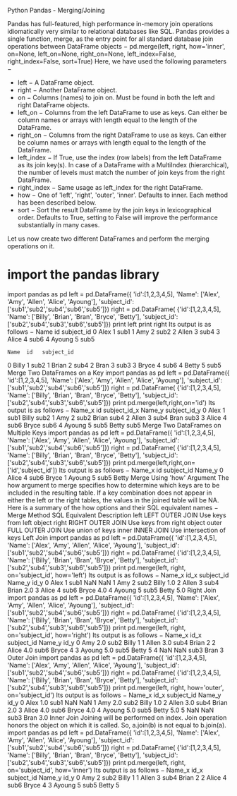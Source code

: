 
Python Pandas - Merging/Joining


Pandas has full-featured, high performance in-memory join operations idiomatically very similar to relational databases like SQL.
Pandas provides a single function, merge, as the entry point for all standard database join operations between DataFrame objects −
pd.merge(left, right, how='inner', on=None, left_on=None, right_on=None,
left_index=False, right_index=False, sort=True)
Here, we have used the following parameters −
* left − A DataFrame object.
* right − Another DataFrame object.
* on − Columns (names) to join on. Must be found in both the left and right DataFrame objects.
* left_on − Columns from the left DataFrame to use as keys. Can either be column names or arrays with length equal to the length of the DataFrame.
* right_on − Columns from the right DataFrame to use as keys. Can either be column names or arrays with length equal to the length of the DataFrame.
* left_index − If True, use the index (row labels) from the left DataFrame as its join key(s). In case of a DataFrame with a MultiIndex (hierarchical), the number of levels must match the number of join keys from the right DataFrame.
* right_index − Same usage as left_index for the right DataFrame.
* how − One of 'left', 'right', 'outer', 'inner'. Defaults to inner. Each method has been described below.
* sort − Sort the result DataFrame by the join keys in lexicographical order. Defaults to True, setting to False will improve the performance substantially in many cases.

Let us now create two different DataFrames and perform the merging operations on it.
# import the pandas library
import pandas as pd
left = pd.DataFrame({
         'id':[1,2,3,4,5],
         'Name': ['Alex', 'Amy', 'Allen', 'Alice', 'Ayoung'],
         'subject_id':['sub1','sub2','sub4','sub6','sub5']})
right = pd.DataFrame(
         {'id':[1,2,3,4,5],
         'Name': ['Billy', 'Brian', 'Bran', 'Bryce', 'Betty'],
         'subject_id':['sub2','sub4','sub3','sub6','sub5']})
print left
print right
Its output is as follows −
    Name  id   subject_id
0   Alex   1         sub1
1    Amy   2         sub2
2  Allen   3         sub4
3  Alice   4         sub6
4  Ayoung  5         sub5

    Name  id   subject_id
0  Billy   1         sub2
1  Brian   2         sub4
2  Bran    3         sub3
3  Bryce   4         sub6
4  Betty   5         sub5
Merge Two DataFrames on a Key
import pandas as pd
left = pd.DataFrame({
         'id':[1,2,3,4,5],
         'Name': ['Alex', 'Amy', 'Allen', 'Alice', 'Ayoung'],
         'subject_id':['sub1','sub2','sub4','sub6','sub5']})
right = pd.DataFrame(
         {'id':[1,2,3,4,5],
         'Name': ['Billy', 'Brian', 'Bran', 'Bryce', 'Betty'],
         'subject_id':['sub2','sub4','sub3','sub6','sub5']})
print pd.merge(left,right,on='id')
Its output is as follows −
   Name_x   id  subject_id_x   Name_y   subject_id_y
0  Alex      1          sub1    Billy           sub2
1  Amy       2          sub2    Brian           sub4
2  Allen     3          sub4     Bran           sub3
3  Alice     4          sub6    Bryce           sub6
4  Ayoung    5          sub5    Betty           sub5
Merge Two DataFrames on Multiple Keys
import pandas as pd
left = pd.DataFrame({
         'id':[1,2,3,4,5],
         'Name': ['Alex', 'Amy', 'Allen', 'Alice', 'Ayoung'],
         'subject_id':['sub1','sub2','sub4','sub6','sub5']})
right = pd.DataFrame(
         {'id':[1,2,3,4,5],
         'Name': ['Billy', 'Brian', 'Bran', 'Bryce', 'Betty'],
         'subject_id':['sub2','sub4','sub3','sub6','sub5']})
print pd.merge(left,right,on=['id','subject_id'])
Its output is as follows −
    Name_x   id   subject_id   Name_y
0    Alice    4         sub6    Bryce
1   Ayoung    5         sub5    Betty
Merge Using 'how' Argument
The how argument to merge specifies how to determine which keys are to be included in the resulting table. If a key combination does not appear in either the left or the right tables, the values in the joined table will be NA.
Here is a summary of the how options and their SQL equivalent names −
Merge Method
SQL Equivalent
Description
left
LEFT OUTER JOIN
Use keys from left object
right
RIGHT OUTER JOIN
Use keys from right object
outer
FULL OUTER JOIN
Use union of keys
inner
INNER JOIN
Use intersection of keys
Left Join
import pandas as pd
left = pd.DataFrame({
         'id':[1,2,3,4,5],
         'Name': ['Alex', 'Amy', 'Allen', 'Alice', 'Ayoung'],
         'subject_id':['sub1','sub2','sub4','sub6','sub5']})
right = pd.DataFrame(
         {'id':[1,2,3,4,5],
         'Name': ['Billy', 'Brian', 'Bran', 'Bryce', 'Betty'],
         'subject_id':['sub2','sub4','sub3','sub6','sub5']})
print pd.merge(left, right, on='subject_id', how='left')
Its output is as follows −
    Name_x   id_x   subject_id   Name_y   id_y
0     Alex      1         sub1      NaN    NaN
1      Amy      2         sub2    Billy    1.0
2    Allen      3         sub4    Brian    2.0
3    Alice      4         sub6    Bryce    4.0
4   Ayoung      5         sub5    Betty    5.0
Right Join
import pandas as pd
left = pd.DataFrame({
         'id':[1,2,3,4,5],
         'Name': ['Alex', 'Amy', 'Allen', 'Alice', 'Ayoung'],
         'subject_id':['sub1','sub2','sub4','sub6','sub5']})
right = pd.DataFrame(
         {'id':[1,2,3,4,5],
         'Name': ['Billy', 'Brian', 'Bran', 'Bryce', 'Betty'],
         'subject_id':['sub2','sub4','sub3','sub6','sub5']})
print pd.merge(left, right, on='subject_id', how='right')
Its output is as follows −
    Name_x  id_x   subject_id   Name_y   id_y
0      Amy   2.0         sub2    Billy      1
1    Allen   3.0         sub4    Brian      2
2    Alice   4.0         sub6    Bryce      4
3   Ayoung   5.0         sub5    Betty      5
4      NaN   NaN         sub3     Bran      3
Outer Join
import pandas as pd
left = pd.DataFrame({
         'id':[1,2,3,4,5],
         'Name': ['Alex', 'Amy', 'Allen', 'Alice', 'Ayoung'],
         'subject_id':['sub1','sub2','sub4','sub6','sub5']})
right = pd.DataFrame(
         {'id':[1,2,3,4,5],
         'Name': ['Billy', 'Brian', 'Bran', 'Bryce', 'Betty'],
         'subject_id':['sub2','sub4','sub3','sub6','sub5']})
print pd.merge(left, right, how='outer', on='subject_id')
Its output is as follows −
    Name_x  id_x   subject_id   Name_y   id_y
0     Alex   1.0         sub1      NaN    NaN
1      Amy   2.0         sub2    Billy    1.0
2    Allen   3.0         sub4    Brian    2.0
3    Alice   4.0         sub6    Bryce    4.0
4   Ayoung   5.0         sub5    Betty    5.0
5      NaN   NaN         sub3     Bran    3.0
Inner Join
Joining will be performed on index. Join operation honors the object on which it is called. So, a.join(b) is not equal to b.join(a).
import pandas as pd
left = pd.DataFrame({
         'id':[1,2,3,4,5],
         'Name': ['Alex', 'Amy', 'Allen', 'Alice', 'Ayoung'],
         'subject_id':['sub1','sub2','sub4','sub6','sub5']})
right = pd.DataFrame(
         {'id':[1,2,3,4,5],
         'Name': ['Billy', 'Brian', 'Bran', 'Bryce', 'Betty'],
         'subject_id':['sub2','sub4','sub3','sub6','sub5']})
print pd.merge(left, right, on='subject_id', how='inner')
Its output is as follows −
    Name_x   id_x   subject_id   Name_y   id_y
0      Amy      2         sub2    Billy      1
1    Allen      3         sub4    Brian      2
2    Alice      4         sub6    Bryce      4
3   Ayoung      5         sub5    Betty      5


